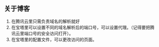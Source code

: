 ## 关于博客

1. 在腾讯云里只需负责域名的解析就好
2. 在宝塔里可以设置不同的域名解析后的端口号，可以设置代理。（记得要把腾讯云里端口号的安全访问打开）。
3. 在宝塔里的配置文件，可以更改访问的页面。